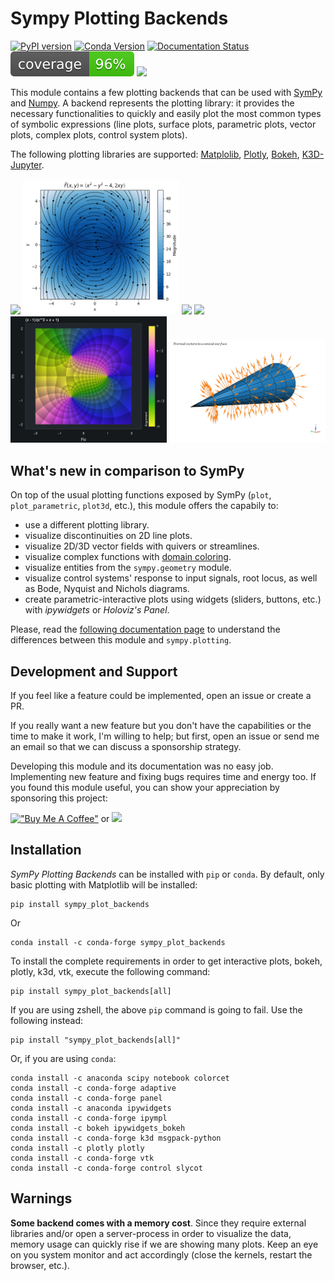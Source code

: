 # Sympy Plotting Backends

[![PyPI version](https://badge.fury.io/py/sympy-plot-backends.svg)](https://badge.fury.io/py/sympy-plot-backends)
[![Conda Version](https://img.shields.io/conda/vn/conda-forge/sympy_plot_backends.svg)](https://anaconda.org/conda-forge/sympy_plot_backends)
[![Documentation Status](https://readthedocs.org/projects/sympy-plot-backends/badge/?version=latest)](http://sympy-plot-backends.readthedocs.io/)
![Coverage](https://github.com/Davide-sd/sympy-plot-backends/blob/master/coverage.svg)
[![](https://img.shields.io/static/v1?label=Github%20Sponsor&message=%E2%9D%A4&logo=GitHub&color=%23fe8e86)](https://github.com/sponsors/Davide-sd)


This module contains a few plotting backends that can be used with [SymPy](github.com/sympy/sympy) and [Numpy](https://github.com/numpy/numpy). A backend represents the plotting library: it provides the necessary functionalities to quickly and easily plot the most common types of symbolic expressions (line plots, surface plots, parametric plots, vector plots, complex plots, control system plots).

The following plotting libraries are supported: [Matplolib](https://matplotlib.org/), [Plotly](https://plotly.com/), [Bokeh](https://github.com/bokeh/bokeh), [K3D-Jupyter](https://github.com/K3D-tools/K3D-jupyter).

<div>
<img src="https://raw.githubusercontent.com/Davide-sd/sympy-plot-backends/master/imgs/iplot_bokeh.png" width=250/>
<img src="https://raw.githubusercontent.com/Davide-sd/sympy-plot-backends/master/imgs/mpl-streamplot.png" width=250/>
<img src="https://raw.githubusercontent.com/Davide-sd/sympy-plot-backends/master/imgs/plotly_streamlines_2.png" width=250/>
<img src="https://raw.githubusercontent.com/Davide-sd/sympy-plot-backends/master/imgs/K3D-spherical-harmonics.png" width=250/>
<img src="https://raw.githubusercontent.com/Davide-sd/sympy-plot-backends/master/imgs/bokeh_domain_coloring.png" width=250/>
<img src="https://raw.githubusercontent.com/Davide-sd/sympy-plot-backends/master/imgs/K3D-cone-vectors.png" width=250/>
</div>


## What's new in comparison to SymPy

On top of the usual plotting functions exposed by SymPy (`plot`,
`plot_parametric`, `plot3d`, etc.), this module offers the capabily to:

* use a different plotting library.
* visualize discontinuities on 2D line plots.
* visualize 2D/3D vector fields with quivers or streamlines.
* visualize complex functions with [domain coloring](https://en.wikipedia.org/wiki/Domain_coloring).
* visualize entities from the `sympy.geometry` module.
* visualize control systems' response to input signals, root locus, as well as Bode, Nyquist and Nichols diagrams.
* create parametric-interactive plots using widgets
  (sliders, buttons, etc.) with *ipywidgets* or *Holoviz's Panel*.

Please, read the
[following documentation page](https://sympy-plot-backends.readthedocs.io/en/latest/overview.html#differences-with-sympy-plotting)
to understand the differences between this module and ``sympy.plotting``.


## Development and Support

If you feel like a feature could be implemented, open an issue or create a PR.

If you really want a new feature but you don't have the capabilities or the
time to make it work, I'm willing to help; but first, open an issue or send
me an email so that we can discuss a sponsorship strategy.

Developing this module and its documentation was no easy job. Implementing
new feature and fixing bugs requires time and energy too. If you found this
module useful, you can show your appreciation by sponsoring this project:

[!["Buy Me A Coffee"](https://www.buymeacoffee.com/assets/img/custom_images/orange_img.png)](https://www.buymeacoffee.com/davide_sd)
or
[![](https://img.shields.io/static/v1?label=Github%20Sponsor&message=%E2%9D%A4&logo=GitHub&color=%23fe8e86)](https://github.com/sponsors/Davide-sd)


## Installation

*SymPy Plotting Backends* can be installed with `pip` or `conda`. By default,
only basic plotting with Matplotlib will be installed:

```
pip install sympy_plot_backends
```

Or

```
conda install -c conda-forge sympy_plot_backends
```

To install the complete requirements in order to get interactive plots, bokeh,
plotly, k3d, vtk, execute the following command:

```
pip install sympy_plot_backends[all]
```

If you are using zshell, the above `pip` command is going to fail.
Use the following instead:

```
pip install "sympy_plot_backends[all]"
```

Or, if you are using `conda`:

```
conda install -c anaconda scipy notebook colorcet
conda install -c conda-forge adaptive
conda install -c conda-forge panel
conda install -c anaconda ipywidgets
conda install -c conda-forge ipympl
conda install -c bokeh ipywidgets_bokeh
conda install -c conda-forge k3d msgpack-python
conda install -c plotly plotly
conda install -c conda-forge vtk
conda install -c conda-forge control slycot
```


## Warnings

**Some backend comes with a memory cost**. Since they require external libraries and/or open a server-process in order to visualize the data, memory usage can quickly rise if we are showing many plots. Keep an eye on you system monitor and act accordingly (close the kernels, restart the browser, etc.).
